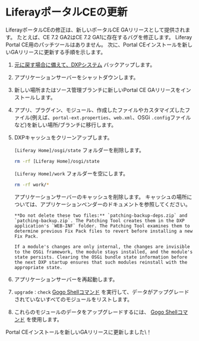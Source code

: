 # LiferayポータルCEの更新

LiferayポータルCEの修正は、新しいポータルCE GAリリースとして提供されます。 たとえば、CE 7.2 GA2はCE 7.2 GA1に存在するバグを修正します。 Liferay Portal CE用のパッチツールはありません。 次に、Portal CEインストールを新しいGAリリースに更新する手順を示します。

1.  [元に戻す場合に備えて、DXPシステム](../backing-up.md) バックアップします。

2.  アプリケーションサーバーをシャットダウンします。

3.  新しい場所またはソース管理ブランチに新しいPortal CE GAリリースをインストールします。

4.  アプリ、プラグイン、モジュール、作成したファイルやカスタマイズしたファイル(例えば、`portal-ext.properties`、`web.xml`、OSGi `.config`ファイルなど)を新しい場所/ブランチに移行します。

5. DXPキャッシュをクリーンアップします。

   `[Liferay Home]/osgi/state` フォルダーを削除します。

   ``` bash
   rm -rf [Liferay Home]/osgi/state
   ```

   `[Liferay Home]/work` フォルダーを空にします。

   ``` bash
   rm -rf work/*
   ```

   アプリケーションサーバーのキャッシュを削除します。 キャッシュの場所については、アプリケーションベンダーのドキュメントを参照してください。

   ```{warning}
   **Do not delete these two files:** `patching-backup-deps.zip` and `patching-backup.zip`. The Patching Tool creates them in the DXP application's `WEB-INF` folder. The Patching Tool examines them to determine previous Fix Pack files to revert before installing a new Fix Pack.
   ```

   ```{note}
   If a module's changes are only internal, the changes are invisible to the OSGi framework, the module stays installed, and the module's state persists. Clearing the OSGi bundle state information before the next DXP startup ensures that such modules reinstall with the appropriate state.
   ```

6.  アプリケーションサーバーを再起動します。

7.  `upgrade：check` [Gogo Shellコマンド](https://help.liferay.com/hc/en-us/articles/360029070351-Using-the-Felix-Gogo-Shell) を実行して、データがアップグレードされていないすべてのモジュールをリストします。

8.  これらのモジュールのデータをアップグレードするには、 [Gogo Shellコマンド](../../upgrading-liferay/upgrade-stability-and-performance/upgrading-modules-using-gogo-shell.md) を使用します。

Portal CEインストールを新しいGAリリースに更新しました\！